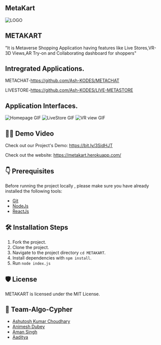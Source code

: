 ## MetaKart

![LOGO](https://github.com/Ash-KODES/METADATA/blob/main/logo.png?raw=true)

## METAKART
"It is Metaverse Shopping Application having features like Live Stores,VR-3D Views,AR Try-on and Collaborating dashboard for shoppers"

## Intregrated Applications.

METACHAT-https://github.com/Ash-KODES/METACHAT

LIVESTORE-https://github.com/Ash-KODES/LIVE-METASTORE

## Application Interfaces.
![Homepage GIF](https://github.com/Ash-KODES/METADATA/blob/main/home.gif?raw=true)
![LiveStore GIF](https://github.com/Ash-KODES/METADATA/blob/main/LIVE%20STORE.gif?raw=true)
![VR view GIF](https://github.com/Ash-KODES/METADATA/blob/main/vr%20view.gif?raw=true)

## 👨‍💻 Demo Video


Check out our Project's Demo: https://bit.ly/3SidHJT


Check out the website: https://metakart.herokuapp.com/

## 👇 Prerequisites 

Before running the project locally , please make sure you have already installed the following tools:

- [Git](https://git-scm.com/downloads)
- [NodeJs](https://nodejs.org/en/download/)
- [ReactJs](https://reactjs.org/docs/getting-started.html)

## 🛠️ Installation Steps

1. Fork the project. 
2. Clone the project.
3. Navigate to the project directory `cd METAKART`.
4. Install dependencies with `npm install`.
5. Run `node index.js`


## 🛡️ License

METAKART is licensed under the MIT License.

## 💪 Team-Algo-Cypher
- [Ashutosh Kumar Choudhary](https://github.com/Ash-KODES)
- [Animesh Dubey](https://github.com/animesh624)
- [Aman Singh](https://github.com/aman-s-20)
- [Aaditya](https://github.com/aaditya-20)

